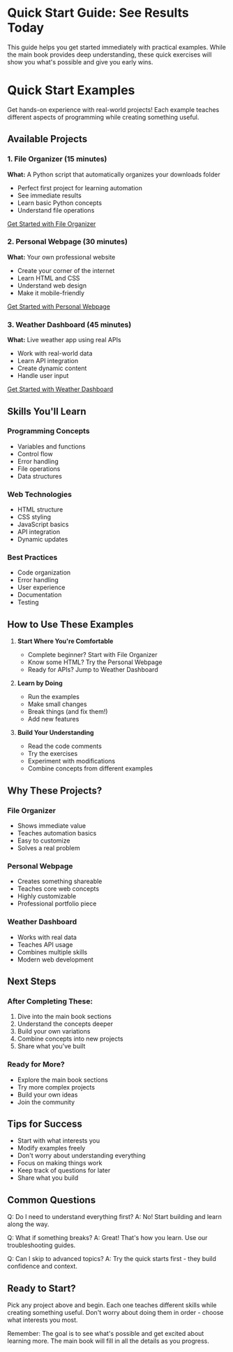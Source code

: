 # Quick Start Guide: See Results Today

This guide helps you get started immediately with practical examples. While the main book provides deep understanding, these quick exercises will show you what's possible and give you early wins.

# Quick Start Examples

Get hands-on experience with real-world projects! Each example teaches different aspects of programming while creating something useful.

## Available Projects

### 1. File Organizer (15 minutes)
**What:** A Python script that automatically organizes your downloads folder
- Perfect first project for learning automation
- See immediate results
- Learn basic Python concepts
- Understand file operations

[Get Started with File Organizer](quick-start-examples/file-organizer/README.md)

### 2. Personal Webpage (30 minutes)
**What:** Your own professional website
- Create your corner of the internet
- Learn HTML and CSS
- Understand web design
- Make it mobile-friendly

[Get Started with Personal Webpage](quick-start-examples/personal-webpage/README.md)

### 3. Weather Dashboard (45 minutes)
**What:** Live weather app using real APIs
- Work with real-world data
- Learn API integration
- Create dynamic content
- Handle user input

[Get Started with Weather Dashboard](quick-start-examples/weather-dashboard/README.md)

## Skills You'll Learn

### Programming Concepts
- Variables and functions
- Control flow
- Error handling
- File operations
- Data structures

### Web Technologies
- HTML structure
- CSS styling
- JavaScript basics
- API integration
- Dynamic updates

### Best Practices
- Code organization
- Error handling
- User experience
- Documentation
- Testing

## How to Use These Examples

1. **Start Where You're Comfortable**
   - Complete beginner? Start with File Organizer
   - Know some HTML? Try the Personal Webpage
   - Ready for APIs? Jump to Weather Dashboard

2. **Learn by Doing**
   - Run the examples
   - Make small changes
   - Break things (and fix them!)
   - Add new features

3. **Build Your Understanding**
   - Read the code comments
   - Try the exercises
   - Experiment with modifications
   - Combine concepts from different examples

## Why These Projects?

### File Organizer
- Shows immediate value
- Teaches automation basics
- Easy to customize
- Solves a real problem

### Personal Webpage
- Creates something shareable
- Teaches core web concepts
- Highly customizable
- Professional portfolio piece

### Weather Dashboard
- Works with real data
- Teaches API usage
- Combines multiple skills
- Modern web development

## Next Steps

### After Completing These:
1. Dive into the main book sections
2. Understand the concepts deeper
3. Build your own variations
4. Combine concepts into new projects
5. Share what you've built

### Ready for More?
- Explore the main book sections
- Try more complex projects
- Build your own ideas
- Join the community

## Tips for Success
- Start with what interests you
- Modify examples freely
- Don't worry about understanding everything
- Focus on making things work
- Keep track of questions for later
- Share what you build

## Common Questions
Q: Do I need to understand everything first?
A: No! Start building and learn along the way.

Q: What if something breaks?
A: Great! That's how you learn. Use our troubleshooting guides.

Q: Can I skip to advanced topics?
A: Try the quick starts first - they build confidence and context.

## Ready to Start?
Pick any project above and begin. Each one teaches different skills while creating something useful. Don't worry about doing them in order - choose what interests you most.

Remember: The goal is to see what's possible and get excited about learning more. The main book will fill in all the details as you progress.
